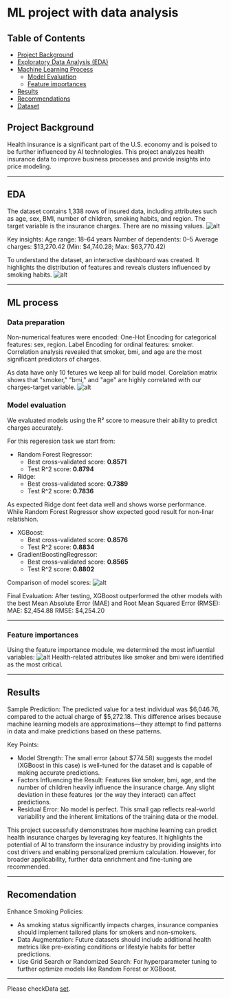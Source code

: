 # ML project with data analysis

## Table of Contents
- [Project Background](#project-background)
- [Exploratory Data Analysis (EDA)](#exploratory-data-analysis-eda)
- [Machine Learning Process](#machine-learning-process)
    - [Model Evaluation](#model-evaluation)
    - [Feature importances](#feature-importances)
- [Results](#results)
- [Recommendations](#recommendations)
- [Dataset](#dataset)



## Project Background
Health insurance is a significant part of the U.S. economy and is poised to be further influenced by AI technologies. This project analyzes health insurance data to improve business processes and provide insights into price modeling.
***

## EDA
The dataset contains 1,338 rows of insured data, including attributes such as age, sex, BMI, number of children, smoking habits, and region. The target variable is the insurance charges. There are no missing values.
![alt](https://github.com/RNanko/Health-insurance-Project/blob/main/Visualizations/head(10).png)

Key insights:
Age range: 18–64 years
Number of dependents: 0–5
Average charges: $13,270.42 (Min: $4,740.28; Max: $63,770.42)

To understand the dataset, an interactive dashboard was created. It highlights the distribution of features and reveals clusters influenced by smoking habits.
![alt](https://github.com/RNanko/Health-insurance-Project/blob/main/Visualizations/Dashboard.png)
***

## ML process
### Data preparation
Non-numerical features were encoded:
One-Hot Encoding for categorical features: sex, region.
Label Encoding for ordinal features: smoker.
Correlation analysis revealed that smoker, bmi, and age are the most significant predictors of charges.

As data have only 10 fetures we keep all for build model. 
Corelation matrix shows that "smoker," "bmi," and "age" are highly correlated with our charges-target variable.
![alt](https://github.com/RNanko/Health-insurance-Project/blob/main/Visualizations/Data%20corelation.png)

### Model evaluation 

We evaluated models using the R² score to measure their ability to predict charges accurately.

For this regeresion task we start from:
* Random Forest Regressor:
    - Best cross-validated score: **0.8571**
    - Test R^2 score: **0.8794**
* Ridge:
    - Best cross-validated score: **0.7389**
    - Test R^2 score: **0.7836**

As expected Ridge dont feet data well and shows worse performance. While Random Forest Regressor show expected good result for non-linar relatishion.

* XGBoost:
  - Best cross-validated score: **0.8576**
  - Test R^2 score: **0.8834**
* GradientBoostingRegressor:
  - Best cross-validated score: **0.8565**
  - Test R^2 score: **0.8802**

Comparison of model scores:
![alt](https://github.com/RNanko/Health-insurance-Project/blob/main/Visualizations/Model%20Scores%20Comparison.png)

Final Evaluation:
After testing, XGBoost outperformed the other models with the best Mean Absolute Error (MAE) and Root Mean Squared Error (RMSE):
MAE: $2,454.88
RMSE: $4,254.20
***

### Feature importances 

Using the feature importance module, we determined the most influential variables:
![alt](https://github.com/RNanko/Health-insurance-Project/blob/main/Visualizations/Most%20important%20feature.png)
Health-related attributes like smoker and bmi were identified as the most critical.
***

## Results
Sample Prediction:
The predicted value for a test individual was $6,046.76, compared to the actual charge of $5,272.18. 
This difference arises because machine learning models are approximations—they attempt to find patterns in data and make predictions based on these patterns.

Key Points:
* Model Strength: The small error (about $774.58) suggests the model (XGBoost in this case) is well-tuned for the dataset and is capable of making accurate predictions.
* Factors Influencing the Result: Features like smoker, bmi, age, and the number of children heavily influence the insurance charge. Any slight deviation in these features (or the way they interact) can affect predictions.
* Residual Error: No model is perfect. This small gap reflects real-world variability and the inherent limitations of the training data or the model.

This project successfully demonstrates how machine learning can predict health insurance charges by leveraging key features. It highlights the potential of AI to transform the insurance industry by providing insights into cost drivers and enabling personalized premium calculation. However, for broader applicability, further data enrichment and fine-tuning are recommended.
***

## Recomendation

Enhance Smoking Policies: 
* As smoking status significantly impacts charges, insurance companies should implement tailored plans for smokers and non-smokers.
* Data Augmentation: Future datasets should include additional health metrics like pre-existing conditions or lifestyle habits for better predictions.
* Use Grid Search or Randomized Search: For hyperparameter tuning to further optimize models like Random Forest or XGBoost.
***

Please checkData [set](https://www.kaggle.com/datasets/teertha/ushealthinsurancedataset/data).

